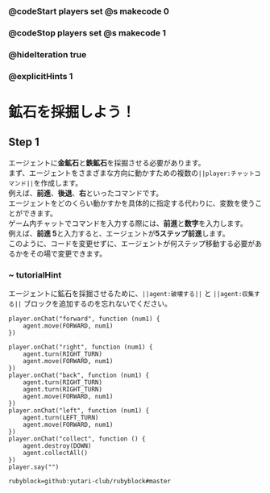 ### @codeStart players set @s makecode 0
### @codeStop players set @s makecode 1

### @hideIteration true 
### @explicitHints 1


# 鉱石を採掘しよう！
<!-- # Mine the resources! -->

## Step 1
エージェントに**金鉱石**と**鉄鉱石**を採掘させる必要があります。<br>
まず、エージェントをさまざまな方向に動かすための複数の``||player:チャットコマンド||``を作成します。<br>
例えば、**前進**、**後退**、**右**といったコマンドです。<br>
エージェントをどのくらい動かすかを具体的に指定する代わりに、変数を使うことができます。<br>
ゲーム内チャットでコマンドを入力する際には、**前進**と**数字**を入力します。<br>
例えば、**前進 5**と入力すると、エージェントが**5ステップ前進**します。<br>
このように、コードを変更せずに、エージェントが何ステップ移動する必要があるかをその場で変更できます。<br>
<!-- The Agent needs to mine **gold ore** and **iron ore** blocks. Try creating several ``||player:on chat||`` commands that will program the Agent to move in different directions, for example, **forward**, **back**, **right**. Instead of specifying how far you want the Agent to move, you can use variables. When typing the command in in-game chat, type **forward** and **a number**, for example **forward 5** if you want the Agent to **move 5 steps forward**. This way you can change on the fly how many steps the Agent needs to move without changing the code.  -->

### ~ tutorialHint

エージェントに鉱石を採掘させるために、``||agent:破壊する||`` と ``||agent:収集する||`` ブロックを追加するのを忘れないでください。
<!-- Don't forget to add ``||agent: destroy||`` and ``||agent: collect||`` blocks to program the Agent to mine the minerals.  -->

```template
player.onChat("forward", function (num1) {
    agent.move(FORWARD, num1)
})
```
```ghost
player.onChat("right", function (num1) {
    agent.turn(RIGHT_TURN)
    agent.move(FORWARD, num1)
})
player.onChat("back", function (num1) {
    agent.turn(RIGHT_TURN)
    agent.turn(RIGHT_TURN)
    agent.move(FORWARD, num1)
})
player.onChat("left", function (num1) {
    agent.turn(LEFT_TURN)
    agent.move(FORWARD, num1)
})
player.onChat("collect", function () {
    agent.destroy(DOWN)
    agent.collectAll()
})
player.say("")
```

```package
rubyblock=github:yutari-club/rubyblock#master
```
